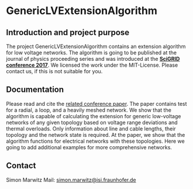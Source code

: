 # GenericLVExtensionAlgorithm

## Introduction and project purpose

The project GenericLVExtensionAlgorithm contains an extension algorithm for low voltage networks. 
The algorithm is going to be published at the journal of physics proceeding series and was introduced at the **[SciGRID conference 2017](https://www.scigrid.de/pages/scigrid-conference-2017.html)**. 
We licensed the work under the MIT-License. Please contact us, if this is not suitable for you. 

## Documentation

Please read and cite the [related conference paper](https://www.scigrid.de/pages/scigrid-conference-2017.html). The paper contains test for a radial, a loop, and a heavily meshed network. We show that the algorithm is capable of calculating the extension for generic low-voltage networks of any given topology based on voltage range deviations and thermal overloads. Only information about line and cable lengths, their topology and the network state is required. At the paper, we show that the algorithm functions for electrical networks with these topologies. Here we going to add additional examples for more comprehensive networks. 

## Contact

Simon Marwitz
Mail: simon.marwitz@isi.fraunhofer.de
